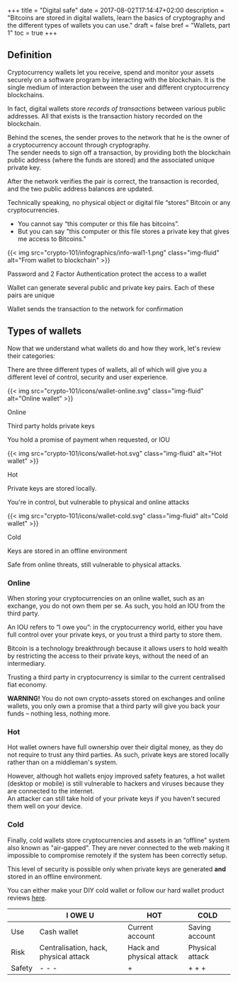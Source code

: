 +++
title = "Digital safe"
date = 2017-08-02T17:14:47+02:00
description = "Bitcoins are stored in digital wallets, learn the basics of cryptography and the different types of wallets you can use."
draft = false
bref = "Wallets, part 1"
toc = true
+++

## Definition

Cryptocurrency wallets let you receive, spend and monitor your assets securely on a software program by interacting with the blockchain. 
It is the single medium of interaction between the user and different cryptocurrency blockchains.

In fact, digital wallets store _records of transactions_ between various public addresses. All that exists is the transaction history recorded on the blockchain.

Behind the scenes, the sender proves to the network that he is the owner of a cryptocurrency account through cryptography.  
The sender needs to sign off a transaction, by providing both the blockchain public address (where the funds are stored) and the associated unique private key. 

After the network verifies the pair is correct, the transaction is recorded, and the two public address balances are updated.

Technically speaking, no physical object or digital file “stores” Bitcoin or any cryptocurrencies.

* You cannot say “this computer or this file has bitcoins”.
* But you can say "this computer or this file stores a private key that gives me access to Bitcoins."

<div class="container my-4">
  {{< img src="crypto-101/infographics/info-wal1-1.png" class="img-fluid" alt="From wallet to blockchain" >}}
  <div class="row text-center">
    <div class="col">
      <p class="small">Password and 2 Factor Authentication protect the access to a wallet</p>
    </div>
    <div class="col">
      <p class="small">Wallet can generate several public and private key pairs. Each of these pairs are unique</p>
    </div>
    <div class="col">
      <p class="small">Wallet sends the transaction to the network for confirmation</p>
    </div>
  </div>
</div>

## Types of wallets

Now that we understand what wallets do and how they work, let's review their categories:

There are three different types of wallets, all of which will give you a different level of control, security and user experience.

<div class="container my-4 align-items-center">
  <div class="row text-center">
    <div class="col">
      {{< img src="crypto-101/icons/wallet-online.svg" class="img-fluid" alt="Online wallet" >}}
      <p class="font-weight-bold mt-2">Online</p>
      <p class="small">Third party holds private keys</p>
      <p class="small">You hold a promise of payment when requested, or IOU</p>
    </div>
    <div class="col">
      {{< img src="crypto-101/icons/wallet-hot.svg" class="img-fluid" alt="Hot wallet" >}}
      <p class="font-weight-bold mt-2">Hot</p>
      <p class="small">Private keys are stored locally.</p>
      <p class="small">You're in control, but vulnerable to physical and online attacks</p>
    </div>
    <div class="col">
      {{< img src="crypto-101/icons/wallet-cold.svg" class="img-fluid" alt="Cold wallet" >}}
      <p class="font-weight-bold mt-2">Cold</p>
      <p class="small">Keys are stored in an offline environment</p>
      <p class="small">Safe from online threats, still vulnerable to physical attacks.</p>
    </div>
  </div>
</div>

### Online

When storing your cryptocurrencies on an online wallet, such as an exchange, you do not own them per se. As such, you hold an IOU from the third party.

An IOU refers to “I owe you”: in the cryptocurrency world, either you have full control over your private keys, or you trust a third party to store them.

Bitcoin is a technology breakthrough because it allows users to hold wealth by restricting the access to their private keys, without the need of an intermediary.  

Trusting a third party in cryptocurrency is similar to the current centralised fiat economy.

**WARNING!** You do not own crypto-assets stored on exchanges and online wallets, you only own a promise that a third party will give you back your funds – nothing less, nothing more.

### Hot

Hot wallet owners have full ownership over their digital money, as they do not require to trust any third parties. As such, private keys are stored locally rather than on a middleman's system.

However, although hot wallets enjoy improved safety features, a hot wallet (desktop or mobile) is still vulnerable to hackers and viruses because they are connected to the internet.  
An attacker can still take hold of your private keys if you haven't secured them well on your device.

### Cold

Finally, cold wallets store cryptocurrencies and assets in an “offline” system also known as "air-gapped". They are never connected to the web making it impossible to compromise remotely if the system has been correctly setup.

This level of security is possible only when private keys are generated **and** stored in an offline environment.

You can either make your DIY cold wallet or follow our hard wallet product reviews [here](../cold-wallets "Cold Wallets").

<table class="table table-sm table-striped my-4">
  <thead>
    <tr class="text-center font-weight-bold">
      <th> </th>
      <th>I OWE U</th>
      <th>HOT</th>
      <th>COLD</th>
    </tr>
  </thead>
  <tbody>
    <tr class="text-center">
      <td>Use</td>
      <td>Cash wallet</td>
      <td>Current account</td>
      <td>Saving account</td>
    </tr>
    <tr class="text-center">
      <td>Risk</td>
      <td>Centralisation, hack, physical attack</td>
      <td>Hack and physical attack</td>
      <td>Physical attack</td>
    </tr>
    <tr class="text-center">
      <td>Safety</td>
      <td>- - -</td>
      <td>+</td>
      <td>+ + +</td>
    </tr>
  </tbody>
</table>
